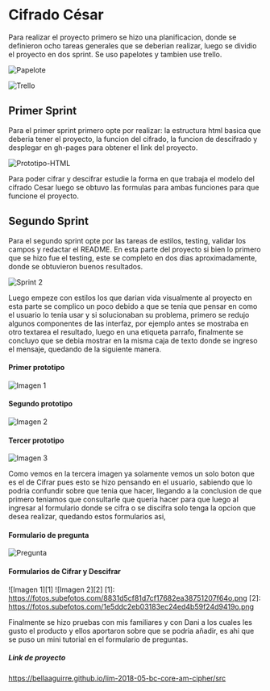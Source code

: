 # Cifrado César

Para realizar el proyecto primero se hizo una planificacion, donde se definieron ocho tareas generales que se deberian realizar, luego se dividio el proyecto en dos sprint.
Se uso papelotes y tambien use trello.

![Papelote](https://fotos.subefotos.com/0bd874f61c4c18b5c7d725adb9cf8444o.jpg "Sprint Papelote")

![Trello](https://fotos.subefotos.com/6b5b210808bf76a04d95e2136ec86ff0o.png "Sprint Trello")

## Primer Sprint
 Para el primer sprint primero opte por realizar: la estructura html basica que deberia tener el proyecto, la funcion del cifrado, la funcion de descifrado y desplegar en gh-pages para obtener el link del proyecto.

![Prototipo-HTML](http://thumbs.subefotos.com/2e3961c83fed5554d45892baf6c24bd4o.jpg "Estructura HTML base")

Para poder cifrar y descifrar estudie la forma en que trabaja el modelo del cifrado Cesar luego se obtuvo las formulas para ambas funciones para que funcione el proyecto.

## Segundo Sprint
Para el segundo sprint opte por las tareas de estilos, testing, validar los campos y redactar el README.
En esta parte del proyecto si bien lo primero que se hizo fue el testing, este se completo en dos dias aproximadamente, donde se obtuvieron buenos resultados.

![Sprint 2](https://fotos.subefotos.com/b685fc7d06e148e7a5b1bacc9fa34a21o.png "Segundo Sprint")

Luego empeze con estilos los que darian vida visualmente al proyecto en esta parte se complico un poco debido a que se tenia que pensar en como el usuario lo tenia usar y si solucionaban su problema, primero se redujo algunos componentes de las interfaz, por ejemplo antes se mostraba en otro textarea el resultado, luego en una etiqueta parrafo, finalmente se concluyo que se debia mostrar en la misma caja de texto donde se ingreso el mensaje, quedando de la siguiente manera.

#### Primer prototipo
![Imagen 1](https://fotos.subefotos.com/a3deaab61296126e3b96b432c893503do.png "Primer Protoripo")

#### Segundo prototipo
![Imagen 2](https://fotos.subefotos.com/a851daf65804f762a68434eeb536be7co.png "Segundo Prototipo")

#### Tercer prototipo
![Imagen 3](https://fotos.subefotos.com/8831d5cf81d7cf17682ea38751207f64o.png "Tercer Prototipo")

Como vemos en la tercera imagen ya solamente vemos un solo boton que es el de Cifrar pues esto se hizo pensando en el usuario, sabiendo que lo podria confundir sobre que tenia que hacer, llegando a la conclusion de que primero teniamos que consultarle que queria hacer para que luego al ingresar al formulario donde se cifra o se discifra solo tenga la opcion que desea realizar, quedando estos formularios asi,

#### Formulario de pregunta

![Pregunta](https://fotos.subefotos.com/b5a68a544da52f5abf49c8053ca1d500o.png "Formulario de pregunta")

#### Formularios de Cifrar y Descifrar
![Imagen 1][1]  ![Imagen 2][2]
[1]: https://fotos.subefotos.com/8831d5cf81d7cf17682ea38751207f64o.png 
[2]: https://fotos.subefotos.com/1e5ddc2eb03183ec24ed4b59f24d9419o.png
 
Finalmente se hizo pruebas con mis familiares y con Dani a los cuales les gusto el producto y ellos aportaron sobre que se podria añadir, es ahi que se puso un mini tutorial en el formulario de preguntas.

##### Link de proyecto
<https://bellaaguirre.github.io/lim-2018-05-bc-core-am-cipher/src>


